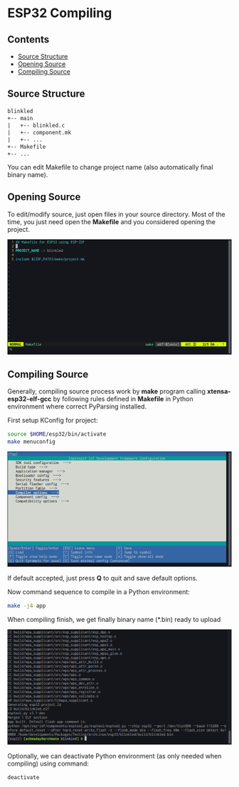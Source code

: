 # ESP32 Compiling

## Contents
- [Source Structure](https://github.com/mekatronik-achmadi/md_tutorial/blob/master/electronic/tutorials/esp32_compile.md#source-structure)
- [Opening Source](https://github.com/mekatronik-achmadi/md_tutorial/blob/master/electronic/tutorials/esp32_compile.md#opening-source)
- [Compiling Source](https://github.com/mekatronik-achmadi/md_tutorial/blob/master/electronic/tutorials/esp32_compile.md#compiling-source)

## Source Structure

```
blinkled
+-- main
|   +-- blinkled.c
|   +-- component.mk
|   +-- ...
+-- Makefile
+-- ...
```

You can edit Makefile to change project name (also automatically final binary name).

## Opening Source

To edit/modify source, just open files in your source directory.
Most of the time, you just need open the **Makefile** and you considered opening the project.

![images](images/esp32vim.png?raw=true)

## Compiling Source

Generally, compiling source process work by **make** program calling **xtensa-esp32-elf-gcc** by following rules defined in **Makefile** in Python environment where correct PyParsing installed.

First setup KConfig for project:

```sh
source $HOME/esp32/bin/activate
make menuconfig
```

![images](images/esp32config.png?raw=true)

If default accepted, just press **Q** to quit and save default options.

Now command sequence to compile in a Python environment:

```sh
make -j4 app
```

When compiling finish, we get finally binary name (*.bin) ready to upload

![images](images/esp32build.png?raw=true)

Optionally, we can deactivate Python environment (as only needed when compiling) using command:

```sh
deactivate
```
